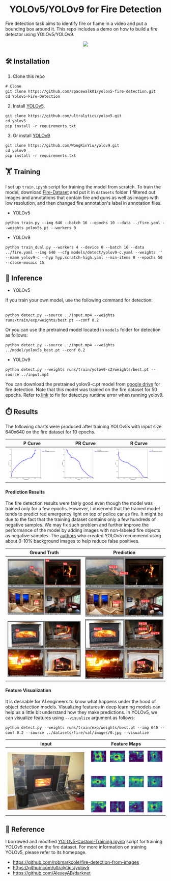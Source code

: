 <h1 align="center"><span>YOLOv5/YOLOv9 for Fire Detection</span></h1>

Fire detection task aims to identify fire or flame in a video and put a bounding box around it. This repo includes a demo on how to build a fire detector using YOLOv5/YOLOv9.

<p align="center">
  <img src="results/result.gif" />
</p>

## 🛠️ Installation

1. Clone this repo

```shell
# Clone
git clone https://github.com/spacewalk01/yolov5-fire-detection.git
cd Yolov5-Fire-Detection
```

2. Install [YOLOv5](https://github.com/ultralytics/yolov5).

```shell
git clone https://github.com/ultralytics/yolov5.git
cd yolov5
pip install -r requirements.txt
```

3. Or install [YOLOv9](https://github.com/WongKinYiu/yolov9.git)

```shell
git clone https://github.com/WongKinYiu/yolov9.git
cd yolov9
pip install -r requirements.txt
```

## 🏋️ Training

I set up `train.ipynb` script for training the model from scratch. To train the model, download [Fire-Dataset](https://www.kaggle.com/datasets/atulyakumar98/fire-and-gun-dataset) and put it in `datasets` folder. I filtered out images and annotations that contain fire and guns as well as images with low resolution, and then changed fire annotation's label in annotation files.

- YOLOv5

```
python train.py --img 640 --batch 16 --epochs 10 --data ../fire.yaml --weights yolov5s.pt --workers 0
```

- YOLOv9

```
python train_dual.py --workers 4 --device 0 --batch 16 --data ../fire.yaml --img 640 --cfg models/detect/yolov9-c.yaml --weights '' --name yolov9-c --hyp hyp.scratch-high.yaml --min-items 0 --epochs 50 --close-mosaic 15
```

## 🌱 Inference

- YOLOv5

If you train your own model, use the following command for detection:

```shell

python detect.py --source ../input.mp4 --weights runs/train/exp/weights/best.pt --conf 0.2

```

Or you can use the pretrained model located in `models` folder for detection as follows:

```shell
python detect.py --source ../input.mp4 --weights ../model/yolov5s_best.pt --conf 0.2
```

- YOLOv9

```shell
python detect.py --weights runs/train/yolov9-c2/weights/best.pt --source ../input.mp4
```

You can download the pretrained yolov9-c.pt model from [google drive](https://drive.google.com/file/d/1nV5C3dbc_Q3CoczHaERTojr78-SFPdMI/view?usp=sharing) for fire detection. Note that this model was trained on the fire dataset for 50 epochs. Refer to [link](https://github.com/WongKinYiu/yolov9/issues/162) to fix for detect.py runtime error when running yolov9.

## ⏱️ Results

The following charts were produced after training YOLOv5s with input size 640x640 on the fire dataset for 10 epochs.

|         P Curve          |         PR Curve          |         R Curve          |
| :----------------------: | :-----------------------: | :----------------------: |
| ![](results/P_curve.png) | ![](results/PR_curve.png) | ![](results/R_curve.png) |

#### Prediction Results

The fire detection results were fairly good even though the model was trained only for a few epochs. However, I observed that the trained model tends to predict red emergency light on top of police car as fire. It might be due to the fact that the training dataset contains only a few hundreds of negative samples. We may fix such problem and further improve the performance of the model by adding images with non-labeled fire objects as negative samples. The [authors](https://github.com/ultralytics/yolov5/wiki/Tips-for-Best-Training-Results) who created YOLOv5 recommend using about 0-10% background images to help reduce false positives.

|             Ground Truth             |             Prediction             |
| :----------------------------------: | :--------------------------------: |
| ![](results/val_batch2_labels_1.jpg) | ![](results/val_batch2_pred_1.jpg) |
| ![](results/val_batch2_labels_2.jpg) | ![](results/val_batch2_pred_2.jpg) |

#### Feature Visualization

It is desirable for AI engineers to know what happens under the hood of object detection models. Visualizing features in deep learning models can help us a little bit understand how they make predictions. In YOLOv5, we can visualize features using `--visualize` argument as follows:

```
python detect.py --weights runs/train/exp/weights/best.pt --img 640 --conf 0.2 --source ../datasets/fire/val/images/0.jpg --visualize
```

|               Input               |             Feature Maps             |
| :-------------------------------: | :----------------------------------: |
| ![](results/004dec94c5de631f.jpg) | ![](results/stage23_C3_features.png) |

## 🔗 Reference

I borrowed and modified [YOLOv5-Custom-Training.ipynb](https://github.com/ultralytics/yolov5/wiki/Train-Custom-Data) script for training YOLOv5 model on the fire dataset. For more information on training YOLOv5, please refer to its homepage.

- https://github.com/robmarkcole/fire-detection-from-images
- https://github.com/ultralytics/yolov5
- https://github.com/AlexeyAB/darknet
